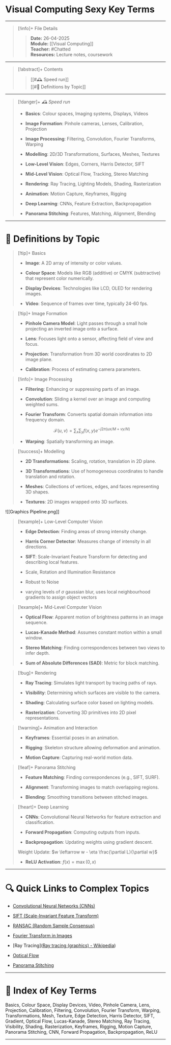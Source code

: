 # Visual Computing Sexy Key Terms

---

> [!info]+ File Details
> 
> > **Date:** 26-04-2025  
> > **Module:** [[Visual Computing]]  
> > **Teacher:** #Chatted  
> > **Resources:** Lecture notes, coursework

---

> [!abstract]+ Contents
> 
> > [[#🕰️ Speed run]]  
> > [[#🔢 Definitions by Topic]]

---

> [!danger]+ _🕰️ Speed run_
> 
> - **Basics**: Colour spaces, Imaging systems, Displays, Videos
>     
> - **Image Formation**: Pinhole cameras, Lenses, Calibration, Projection
>     
> - **Image Processing**: Filtering, Convolution, Fourier Transforms, Warping
>     
> - **Modelling**: 2D/3D Transformations, Surfaces, Meshes, Textures
>     
> - **Low-Level Vision**: Edges, Corners, Harris Detector, SIFT
>     
> - **Mid-Level Vision**: Optical Flow, Tracking, Stereo Matching
>     
> - **Rendering**: Ray Tracing, Lighting Models, Shading, Rasterization
>     
> - **Animation**: Motion Capture, Keyframes, Rigging
>     
> - **Deep Learning**: CNNs, Feature Extraction, Backpropagation
>     
> - **Panorama Stitching**: Features, Matching, Alignment, Blending
>     

---

# 🔢 Definitions by Topic

> [!tip]+ Basics
> 
> - **Image**: A 2D array of intensity or color values.
>     
> - **Colour Space**: Models like RGB (additive) or CMYK (subtractive) that represent color numerically.
>     
> - **Display Devices**: Technologies like LCD, OLED for rendering images.
>     
> - **Video**: Sequence of frames over time, typically 24-60 fps.
>     

> [!tip]+ Image Formation
> 
> - **Pinhole Camera Model**: Light passes through a small hole projecting an inverted image onto a surface.
>     
> - **Lens**: Focuses light onto a sensor, affecting field of view and focus.
>     
> - **Projection**: Transformation from 3D world coordinates to 2D image plane.
>     
> - **Calibration**: Process of estimating camera parameters.
>     

> [!info]+ Image Processing
> 
> - **Filtering**: Enhancing or suppressing parts of an image.
>     
> - **Convolution**: Sliding a kernel over an image and computing weighted sums.
>     
> - **Fourier Transform**: Converts spatial domain information into frequency domain.
>     
> 
> $$\mathcal{F}(u,v) = \sum_x \sum_y f(x,y) e^{-j2\pi (ux/M + vy/N)}$$
> - **Warping**: Spatially transforming an image.
>     

> [!success]+ Modelling
> 
> - **2D Transformations**: Scaling, rotation, translation in 2D plane.
>     
> - **3D Transformations**: Use of homogeneous coordinates to handle translation and rotation.
>     
> - **Meshes**: Collections of vertices, edges, and faces representing 3D shapes.
>     
> - **Textures**: 2D images wrapped onto 3D surfaces.


![[Graphics Pipeline.png]]

> [!example]+ Low-Level Computer Vision
> 
> - **Edge Detection**: Finding areas of strong intensity change.
>     
> - **Harris Corner Detector**: Measures change of intensity in all directions.
>     
> - **SIFT**: Scale-Invariant Feature Transform for detecting and describing local features.
> - Scale, Rotation and Illumination Resistance 
> - Robust to Noise 
> - varying levels of $\sigma$ gaussian blur, uses local neighbourhood gradients to assign object vectors
>     

> [!example]+ Mid-Level Computer Vision
> 
> - **Optical Flow**: Apparent motion of brightness patterns in an image sequence.
>     
> - **Lucas-Kanade Method**: Assumes constant motion within a small window.
>     
> - **Stereo Matching**: Finding correspondences between two views to infer depth.
>     
> - **Sum of Absolute Differences (SAD)**: Metric for block matching.
>     

> [!bug]+ Rendering
> 
> - **Ray Tracing**: Simulates light transport by tracing paths of rays.
>     
> - **Visibility**: Determining which surfaces are visible to the camera.
>     
> - **Shading**: Calculating surface color based on lighting models.
>     
> - **Rasterization**: Converting 3D primitives into 2D pixel representations.
>     

> [!warning]+ Animation and Interaction
> 
> - **Keyframes**: Essential poses in an animation.
>     
> - **Rigging**: Skeleton structure allowing deformation and animation.
>     
> - **Motion Capture**: Capturing real-world motion data.
>     

> [!leaf]+ Panorama Stitching
> 
> - **Feature Matching**: Finding correspondences (e.g., SIFT, SURF).
>     
> - **Alignment**: Transforming images to match overlapping regions.
>     
> - **Blending**: Smoothing transitions between stitched images.
>     

> [!heart]+ Deep Learning
> 
> - **CNNs**: Convolutional Neural Networks for feature extraction and classification.
>     
> - **Forward Propagation**: Computing outputs from inputs.
>     
> - **Backpropagation**: Updating weights using gradient descent.
>     
> 
> Weight Update: $w \leftarrow w - \eta \frac{\partial L}{\partial w}$
> 
> - **ReLU Activation**: $f(x) = \max(0,x)$
>     

---

# 🔍 Quick Links to Complex Topics

- [Convolutional Neural Networks (CNNs)](https://en.wikipedia.org/wiki/Convolutional_neural_network)
    
- [SIFT (Scale-Invariant Feature Transform)](https://en.wikipedia.org/wiki/Scale-invariant_feature_transform)
    
- [RANSAC (Random Sample Consensus)](https://en.wikipedia.org/wiki/Random_sample_consensus)
    
- [Fourier Transform in Images](https://en.wikipedia.org/wiki/Fourier_transform)
    
- [Ray Tracing]([Ray tracing (graphics) - Wikipedia](https://en.wikipedia.org/wiki/Ray_tracing_\(graphics\)))
    
- [Optical Flow](https://en.wikipedia.org/wiki/Optical_flow)
    
- [Panorama Stitching](https://en.wikipedia.org/wiki/Image_stitching)
    

---

# 🦜 Index of Key Terms

Basics, Colour Space, Display Devices, Video, Pinhole Camera, Lens, Projection, Calibration, Filtering, Convolution, Fourier Transform, Warping, Transformations, Mesh, Texture, Edge Detection, Harris Detector, SIFT, Gradient, Optical Flow, Lucas-Kanade, Stereo Matching, Ray Tracing, Visibility, Shading, Rasterization, Keyframes, Rigging, Motion Capture, Panorama Stitching, CNN, Forward Propagation, Backpropagation, ReLU

---

